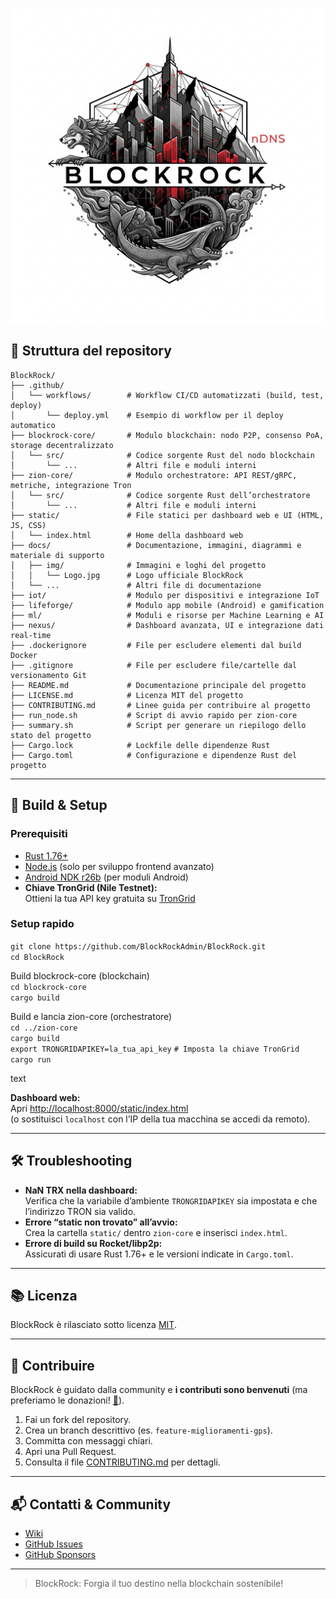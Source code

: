 ![BlockRock Logo](docs/Logo.jpeg)

## 📁 Struttura del repository

```
BlockRock/
├── .github/
│   └── workflows/        # Workflow CI/CD automatizzati (build, test, deploy)
│       └── deploy.yml    # Esempio di workflow per il deploy automatico
├── blockrock-core/       # Modulo blockchain: nodo P2P, consenso PoA, storage decentralizzato
│   └── src/              # Codice sorgente Rust del nodo blockchain
│       └── ...           # Altri file e moduli interni
├── zion-core/            # Modulo orchestratore: API REST/gRPC, metriche, integrazione Tron
│   └── src/              # Codice sorgente Rust dell’orchestratore
│       └── ...           # Altri file e moduli interni
├── static/               # File statici per dashboard web e UI (HTML, JS, CSS)
│   └── index.html        # Home della dashboard web
├── docs/                 # Documentazione, immagini, diagrammi e materiale di supporto
│   ├── img/              # Immagini e loghi del progetto
│   │   └── Logo.jpg      # Logo ufficiale BlockRock
│   └── ...               # Altri file di documentazione
├── iot/                  # Modulo per dispositivi e integrazione IoT
├── lifeforge/            # Modulo app mobile (Android) e gamification
├── ml/                   # Moduli e risorse per Machine Learning e AI
├── nexus/                # Dashboard avanzata, UI e integrazione dati real-time
├── .dockerignore         # File per escludere elementi dal build Docker
├── .gitignore            # File per escludere file/cartelle dal versionamento Git
├── README.md             # Documentazione principale del progetto
├── LICENSE.md            # Licenza MIT del progetto
├── CONTRIBUTING.md       # Linee guida per contribuire al progetto
├── run_node.sh           # Script di avvio rapido per zion-core
├── summary.sh            # Script per generare un riepilogo dello stato del progetto
├── Cargo.lock            # Lockfile delle dipendenze Rust
├── Cargo.toml            # Configurazione e dipendenze Rust del progetto
```

---

## 📝 Build & Setup

### Prerequisiti

- [Rust 1.76+](https://rustup.rs/)
- [Node.js](https://nodejs.org/) (solo per sviluppo frontend avanzato)
- [Android NDK r26b](https://developer.android.com/ndk/downloads) (per moduli Android)
- **Chiave TronGrid (Nile Testnet):**  
  Ottieni la tua API key gratuita su [TronGrid](https://www.trongrid.io/)

### Setup rapido

`git clone https://github.com/BlockRockAdmin/BlockRock.git`  
`cd BlockRock`

Build blockrock-core (blockchain)  
`cd blockrock-core`  
`cargo build`

Build e lancia zion-core (orchestratore)  
`cd ../zion-core`  
`cargo build`  
`export TRONGRIDAPIKEY=la_tua_api_key` `# Imposta la chiave TronGrid`  
`cargo run`

text

**Dashboard web:**  
Apri [http://localhost:8000/static/index.html](http://localhost:8000/static/index.html)  
(o sostituisci `localhost` con l’IP della tua macchina se accedi da remoto).

---

## 🛠️ Troubleshooting

- **NaN TRX nella dashboard:**  
  Verifica che la variabile d’ambiente `TRONGRIDAPIKEY` sia impostata e che l’indirizzo TRON sia valido.
- **Errore “static non trovato” all’avvio:**  
  Crea la cartella `static/` dentro `zion-core` e inserisci `index.html`.
- **Errore di build su Rocket/libp2p:**  
  Assicurati di usare Rust 1.76+ e le versioni indicate in `Cargo.toml`.

---

## 📚 Licenza

BlockRock è rilasciato sotto licenza [MIT](https://github.com/BlockRockAdmin/BlockRock/blob/main/LICENSE.md).

---

## 🤝 Contribuire

BlockRock è guidato dalla community e **i contributi sono benvenuti** (ma preferiamo le donazioni! [💸](https://github.com/sponsors/BlockRockAdmin)).

1. Fai un fork del repository.
2. Crea un branch descrittivo (es. `feature-miglioramenti-gps`).
3. Committa con messaggi chiari.
4. Apri una Pull Request.
5. Consulta il file [CONTRIBUTING.md](https://github.com/BlockRockAdmin/BlockRock/blob/main/CONTRIBUTING.md) per dettagli.

---

## 📬 Contatti & Community

- [Wiki](https://github.com/BlockRockAdmin/BlockRock/wiki)
- [GitHub Issues](https://github.com/BlockRockAdmin/BlockRock/issues)
- [GitHub Sponsors](https://github.com/sponsors/BlockRockAdmin)

---

> BlockRock: Forgia il tuo destino nella blockchain sostenibile!
